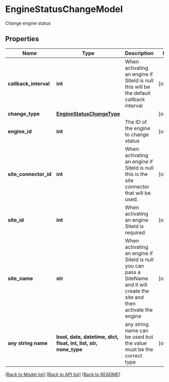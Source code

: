 # EngineStatusChangeModel

Change engine status

## Properties
Name | Type | Description | Notes
------------ | ------------- | ------------- | -------------
**callback_interval** | **int** | When activating an engine if SiteId is null this will be the default callback interval | [optional] 
**change_type** | [**EngineStatusChangeType**](EngineStatusChangeType.md) |  | [optional] 
**engine_id** | **int** | The ID of the engine to change status | [optional] 
**site_connector_id** | **int** | When activating an engine if SiteId is null this is the site connector that will be used. | [optional] 
**site_id** | **int** | When activating an engine SiteId is required | [optional] 
**site_name** | **str** | When activating an engine if SiteId is null you can pass a SiteName and it will create the site and then activate the engine | [optional] 
**any string name** | **bool, date, datetime, dict, float, int, list, str, none_type** | any string name can be used but the value must be the correct type | [optional]

[[Back to Model list]](../README.md#documentation-for-models) [[Back to API list]](../README.md#documentation-for-api-endpoints) [[Back to README]](../README.md)


